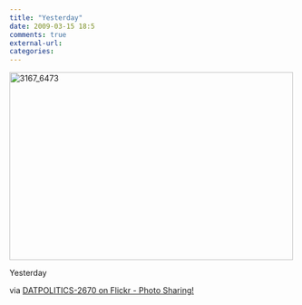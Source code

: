```yaml
---
title: "Yesterday"
date: 2009-03-15 18:5
comments: true
external-url:
categories:
---
```

[<img src="http://f.asset.soup.io/asset/0264/3167_6473.jpeg" width="500" height="332" alt="3167_6473" />][1]

Yesterday  
  
via [DATPOLITICS-2670 on Flickr - Photo Sharing!][2]

  [1]: http://www.flickr.com/photos/mx0r/3355270446/in/set-72157615270468044/
  [2]: http://www.flickr.com/photos/mx0r/3355270446/in/set-72157615270468044/
